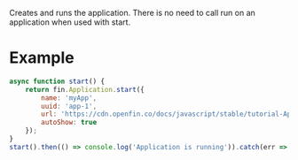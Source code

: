 Creates and runs the application. There is no need to call run on an application when used with start.
# Example
```js
async function start() {
    return fin.Application.start({
        name: 'myApp',
        uuid: 'app-1',
        url: 'https://cdn.openfin.co/docs/javascript/stable/tutorial-Application.start.html',
        autoShow: true
    });
}
start().then(() => console.log('Application is running')).catch(err => console.log(err));
```
